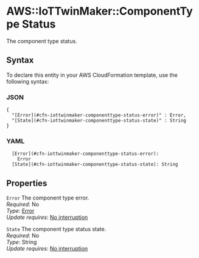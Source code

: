 # AWS::IoTTwinMaker::ComponentType Status<a name="aws-properties-iottwinmaker-componenttype-status"></a>

The component type status\.

## Syntax<a name="aws-properties-iottwinmaker-componenttype-status-syntax"></a>

To declare this entity in your AWS CloudFormation template, use the following syntax:

### JSON<a name="aws-properties-iottwinmaker-componenttype-status-syntax.json"></a>

```
{
  "[Error](#cfn-iottwinmaker-componenttype-status-error)" : Error,
  "[State](#cfn-iottwinmaker-componenttype-status-state)" : String
}
```

### YAML<a name="aws-properties-iottwinmaker-componenttype-status-syntax.yaml"></a>

```
  [Error](#cfn-iottwinmaker-componenttype-status-error): 
    Error
  [State](#cfn-iottwinmaker-componenttype-status-state): String
```

## Properties<a name="aws-properties-iottwinmaker-componenttype-status-properties"></a>

`Error`  <a name="cfn-iottwinmaker-componenttype-status-error"></a>
The component type error\.  
*Required*: No  
*Type*: [Error](aws-properties-iottwinmaker-componenttype-error.md)  
*Update requires*: [No interruption](https://docs.aws.amazon.com/AWSCloudFormation/latest/UserGuide/using-cfn-updating-stacks-update-behaviors.html#update-no-interrupt)

`State`  <a name="cfn-iottwinmaker-componenttype-status-state"></a>
The component type status state\.  
*Required*: No  
*Type*: String  
*Update requires*: [No interruption](https://docs.aws.amazon.com/AWSCloudFormation/latest/UserGuide/using-cfn-updating-stacks-update-behaviors.html#update-no-interrupt)